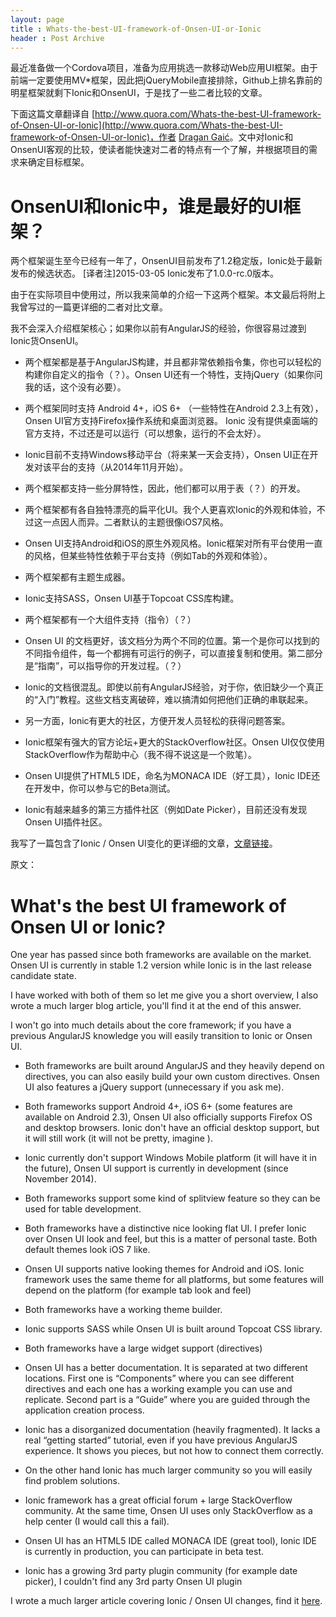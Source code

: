 ```yaml
---
layout: page
title : Whats-the-best-UI-framework-of-Onsen-UI-or-Ionic
header : Post Archive
---
```


最近准备做一个Cordova项目，准备为应用挑选一款移动Web应用UI框架。由于前端一定要使用MV*框架，因此把jQueryMobile直接排除，Github上排名靠前的明星框架就剩下Ionic和OnsenUI，于是找了一些二者比较的文章。

下面这篇文章翻译自 [http://www.quora.com/Whats-the-best-UI-framework-of-Onsen-UI-or-Ionic](http://www.quora.com/Whats-the-best-UI-framework-of-Onsen-UI-or-Ionic)，作者 [Dragan Gaić](http://www.quora.com/Dragan-Gai%C4%87)。文中对Ionic和OnsenUI客观的比较，使读者能快速对二者的特点有一个了解，并根据项目的需求来确定目标框架。

# OnsenUI和Ionic中，谁是最好的UI框架？

两个框架诞生至今已经有一年了，OnsenUI目前发布了1.2稳定版，Ionic处于最新发布的候选状态。
[译者注]2015-03-05 Ionic发布了1.0.0-rc.0版本。

由于在实际项目中使用过，所以我来简单的介绍一下这两个框架。本文最后将附上我曾写过的一篇更详细的二者对比文章。

我不会深入介绍框架核心；如果你以前有AngularJS的经验，你很容易过渡到Ionic货OnsenUI。

* 两个框架都是基于AngularJS构建，并且都非常依赖指令集，你也可以轻松的构建你自定义的指令（？）。Onsen UI还有一个特性，支持jQuery（如果你问我的话，这个没有必要）。

* 两个框架同时支持 Android 4+，iOS 6+ （一些特性在Android 2.3上有效），Onsen UI官方支持Firefox操作系统和桌面浏览器。 Ionic 没有提供桌面端的官方支持，不过还是可以运行（可以想象，运行的不会太好）。

* Ionic目前不支持Windows移动平台（将来某一天会支持），Onsen UI正在开发对该平台的支持（从2014年11月开始）。

* 两个框架都支持一些分屏特性，因此，他们都可以用于表（？）的开发。

* 两个框架都有各自独特漂亮的扁平化UI。我个人更喜欢Ionic的外观和体验，不过这一点因人而异。二者默认的主题很像iOS7风格。

* Onsen UI支持Android和iOS的原生外观风格。Ionic框架对所有平台使用一直的风格，但某些特性依赖于平台支持（例如Tab的外观和体验）。

* 两个框架都有主题生成器。

* Ionic支持SASS，Onsen UI基于Topcoat CSS库构建。

* 两个框架都有一个大组件支持（指令）（？）

* Onsen UI 的文档更好，该文档分为两个不同的位置。第一个是你可以找到的不同指令组件，每一个都拥有可运行的例子，可以直接复制和使用。第二部分是“指南”，可以指导你的开发过程。（？）

* Ionic的文档很混乱。即使以前有AngularJS经验，对于你，依旧缺少一个真正的“入门”教程。这些文档支离破碎，难以搞清如何把他们正确的串联起来。

* 另一方面，Ionic有更大的社区，方便开发人员轻松的获得问题答案。

* Ionic框架有强大的官方论坛+更大的StackOverflow社区。Onsen UI仅仅使用StackOverflow作为帮助中心（我不得不说这是一个败笔）。

* Onsen UI提供了HTML5 IDE，命名为MONACA IDE（好工具），Ionic IDE还在开发中，你可以参与它的Beta测试。

* Ionic有越来越多的第三方插件社区（例如Date Picker），目前还没有发现Onsen UI插件社区。


我写了一篇包含了Ionic / Onsen UI变化的更详细的文章，[文章链接](http://www.gajotres.net/ionic-vs-onsenui)。

原文：
# What's the best UI framework of Onsen UI or Ionic?

One year has passed since both frameworks are available on the market. Onsen UI is currently in stable 1.2 version while Ionic is in the last release candidate state.

I have worked with both of them so let me give you a short overview, I also wrote a much larger blog article, you'll find it at the end of this answer.

I won't go into much details about the core framework; if you have a previous AngularJS knowledge you will easily transition to Ionic or Onsen UI.

* Both frameworks are built around AngularJS and they heavily depend on directives, you can also easily build your own custom directives. Onsen UI also features a jQuery support (unnecessary if you ask me).

* Both frameworks support Android 4+, iOS 6+ (some features are available on Android 2.3), Onsen UI also officially supports Firefox OS and desktop browsers. Ionic don't have an official desktop support, but it will still work (it will not be pretty, imagine ).

* Ionic currently don't support Windows Mobile platform (it will have it in the future), Onsen UI support is currently in development (since November 2014).

* Both frameworks support some kind of splitview feature so they can be used for table development.

* Both frameworks have a distinctive nice looking flat UI. I prefer Ionic over Onsen UI look and feel, but this is a matter of personal taste. Both default themes look iOS 7 like.

* Onsen UI supports native looking themes for Android and iOS. Ionic framework uses the same theme for all platforms, but some features will depend on the platform (for example tab look and feel)

* Both frameworks have a working theme builder.

* Ionic supports SASS while Onsen UI is built around Topcoat CSS library.

* Both frameworks have a large widget support (directives)

* Onsen UI has a better documentation. It is separated at two different locations. First one is “Components” where you can see different directives and each one has a working example you can use and replicate. Second part is a “Guide” where you are guided through the application creation process.

* Ionic has a disorganized documentation (heavily fragmented). It lacks a real “getting started” tutorial, even if you have previous AngularJS experience. It shows you pieces, but not how to connect them correctly.

* On the other hand Ionic has much larger community so you will easily find problem solutions.

* Ionic framework has a great official forum + large StackOverflow community. At the same time, Onsen UI uses only StackOverflow as a help center (I would call this a fail).

* Onsen UI has an HTML5 IDE called MONACA IDE (great tool), Ionic IDE is currently in production, you can participate in beta test.

* Ionic has a growing 3rd party plugin community (for example date picker), I couldn't find any 3rd party Onsen UI plugin

I wrote a much larger article covering Ionic / Onsen UI changes, find it [here](http://www.gajotres.net/ionic-vs-onsenui/).

